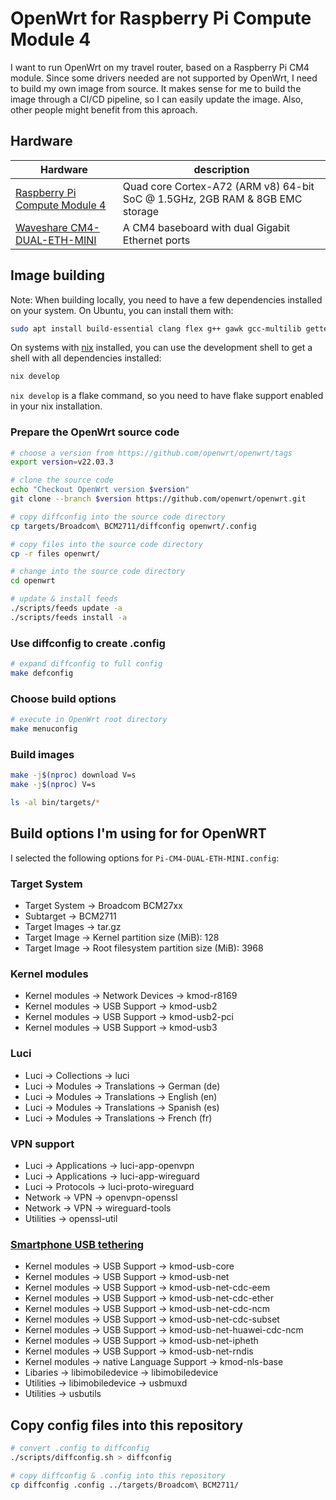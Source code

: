 # OpenWrt for Raspberry Pi Compute Module 4

I want to run OpenWrt on my travel router, based on a Raspberry Pi CM4 module.
Since some drivers needed are not supported by OpenWrt, I need to build my own image from source.
It makes sense for me to build the image through a CI/CD pipeline, so I can easily update the image.
Also, other people might benefit from this aproach.

## Hardware

| Hardware                                                                                                               | description                                                                  |
| ---------------------------------------------------------------------------------------------------------------------- | ---------------------------------------------------------------------------- |
| [Raspberry Pi Compute Module 4](https://www.raspberrypi.com/products/compute-module-4/?variant=raspberry-pi-cm4002008) | Quad core Cortex-A72 (ARM v8) 64-bit SoC @ 1.5GHz, 2GB RAM & 8GB EMC storage |
| [Waveshare CM4-DUAL-ETH-MINI](https://www.waveshare.com/wiki/CM4-DUAL-ETH-MINI)                                        | A CM4 baseboard with dual Gigabit Ethernet ports                             |

## Image building

Note: When building locally, you need to have a few dependencies installed on your system.
On Ubuntu, you can install them with:

```bash
sudo apt install build-essential clang flex g++ gawk gcc-multilib gettext git libncurses5-dev libssl-dev python3-distutils rsync unzip gzip zlib1g-dev file wget
```

On systems with [nix](https://nixos.org/download.html) installed, you can use the development shell to get a shell with all dependencies installed:

```bash
nix develop
```

`nix develop` is a flake command, so you need to have flake support enabled in your nix installation.

### Prepare the OpenWrt source code

```bash
# choose a version from https://github.com/openwrt/openwrt/tags
export version=v22.03.3

# clone the source code
echo "Checkout OpenWrt version $version"
git clone --branch $version https://github.com/openwrt/openwrt.git 

# copy diffconfig into the source code directory
cp targets/Broadcom\ BCM2711/diffconfig openwrt/.config

# copy files into the source code directory
cp -r files openwrt/

# change into the source code directory
cd openwrt

# update & install feeds
./scripts/feeds update -a
./scripts/feeds install -a
```

### Use diffconfig to create .config

```bash
# expand diffconfig to full config
make defconfig
```

### Choose build options

```bash
# execute in OpenWrt root directory
make menuconfig
```

### Build images

```bash
make -j$(nproc) download V=s
make -j$(nproc) V=s

ls -al bin/targets/*
```

## Build options I'm using for for OpenWRT

I selected the following options for `Pi-CM4-DUAL-ETH-MINI.config`:

### Target System

- Target System -> Broadcom BCM27xx
- Subtarget -> BCM2711
- Target Images -> tar.gz
- Target Image -> Kernel partition size (MiB): 128
- Target Image -> Root filesystem partition size (MiB): 3968

### Kernel modules

- Kernel modules -> Network Devices -> kmod-r8169
- Kernel modules -> USB Support -> kmod-usb2
- Kernel modules -> USB Support -> kmod-usb2-pci
- Kernel modules -> USB Support -> kmod-usb3

### Luci

- Luci -> Collections -> luci
- Luci -> Modules -> Translations -> German (de)
- Luci -> Modules -> Translations -> English (en)
- Luci -> Modules -> Translations -> Spanish (es)
- Luci -> Modules -> Translations -> French (fr)

### VPN support

- Luci -> Applications -> luci-app-openvpn
- Luci -> Applications -> luci-app-wireguard
- Luci -> Protocols -> luci-proto-wireguard
- Network -> VPN -> openvpn-openssl
- Network -> VPN -> wireguard-tools
- Utilities -> openssl-util

### [Smartphone USB tethering](https://openwrt.org/docs/guide-user/network/wan/smartphone.usb.tethering)

- Kernel modules -> USB Support -> kmod-usb-core
- Kernel modules -> USB Support -> kmod-usb-net
- Kernel modules -> USB Support -> kmod-usb-net-cdc-eem
- Kernel modules -> USB Support -> kmod-usb-net-cdc-ether
- Kernel modules -> USB Support -> kmod-usb-net-cdc-ncm
- Kernel modules -> USB Support -> kmod-usb-net-cdc-subset
- Kernel modules -> USB Support -> kmod-usb-net-huawei-cdc-ncm
- Kernel modules -> USB Support -> kmod-usb-net-ipheth
- Kernel modules -> USB Support -> kmod-usb-net-rndis
- Kernel modules -> native Language Support -> kmod-nls-base
- Libaries -> libimobiledevice -> libimobiledevice
- Utilities -> libimobiledevice -> usbmuxd
- Utilities -> usbutils

## Copy config files into this repository

```bash
# convert .config to diffconfig
./scripts/diffconfig.sh > diffconfig

# copy diffconfig & .config into this repository
cp diffconfig .config ../targets/Broadcom\ BCM2711/
```
